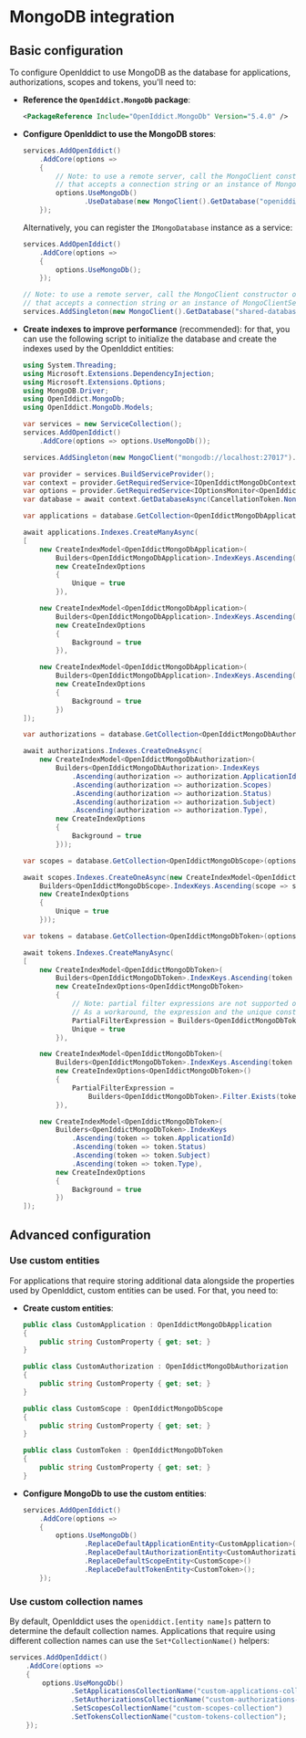 # MongoDB integration

## Basic configuration

To configure OpenIddict to use MongoDB as the database for applications, authorizations, scopes and tokens, you'll need to:
  - **Reference the `OpenIddict.MongoDb` package**:

    ```xml
    <PackageReference Include="OpenIddict.MongoDb" Version="5.4.0" />
    ```

  - **Configure OpenIddict to use the MongoDB stores**:

    ```csharp
    services.AddOpenIddict()
        .AddCore(options =>
        {
            // Note: to use a remote server, call the MongoClient constructor overload
            // that accepts a connection string or an instance of MongoClientSettings.
            options.UseMongoDb()
                   .UseDatabase(new MongoClient().GetDatabase("openiddict"));
        });
    ```

    Alternatively, you can register the `IMongoDatabase` instance as a service:

    ```csharp
    services.AddOpenIddict()
        .AddCore(options =>
        {
            options.UseMongoDb();
        });

    // Note: to use a remote server, call the MongoClient constructor overload
    // that accepts a connection string or an instance of MongoClientSettings.
    services.AddSingleton(new MongoClient().GetDatabase("shared-database-instance"));
    ```

  - **Create indexes to improve performance** (recommended): for that, you can use the following script to
initialize the database and create the indexes used by the OpenIddict entities:

    ```csharp
    using System.Threading;
    using Microsoft.Extensions.DependencyInjection;
    using Microsoft.Extensions.Options;
    using MongoDB.Driver;
    using OpenIddict.MongoDb;
    using OpenIddict.MongoDb.Models;

    var services = new ServiceCollection();
    services.AddOpenIddict()
        .AddCore(options => options.UseMongoDb());

    services.AddSingleton(new MongoClient("mongodb://localhost:27017").GetDatabase("openiddict"));

    var provider = services.BuildServiceProvider();
    var context = provider.GetRequiredService<IOpenIddictMongoDbContext>();
    var options = provider.GetRequiredService<IOptionsMonitor<OpenIddictMongoDbOptions>>().CurrentValue;
    var database = await context.GetDatabaseAsync(CancellationToken.None);

    var applications = database.GetCollection<OpenIddictMongoDbApplication>(options.ApplicationsCollectionName);

    await applications.Indexes.CreateManyAsync(
    [
        new CreateIndexModel<OpenIddictMongoDbApplication>(
            Builders<OpenIddictMongoDbApplication>.IndexKeys.Ascending(application => application.ClientId),
            new CreateIndexOptions
            {
                Unique = true
            }),

        new CreateIndexModel<OpenIddictMongoDbApplication>(
            Builders<OpenIddictMongoDbApplication>.IndexKeys.Ascending(application => application.PostLogoutRedirectUris),
            new CreateIndexOptions
            {
                Background = true
            }),

        new CreateIndexModel<OpenIddictMongoDbApplication>(
            Builders<OpenIddictMongoDbApplication>.IndexKeys.Ascending(application => application.RedirectUris),
            new CreateIndexOptions
            {
                Background = true
            })
    ]);

    var authorizations = database.GetCollection<OpenIddictMongoDbAuthorization>(options.AuthorizationsCollectionName);

    await authorizations.Indexes.CreateOneAsync(
        new CreateIndexModel<OpenIddictMongoDbAuthorization>(
            Builders<OpenIddictMongoDbAuthorization>.IndexKeys
                .Ascending(authorization => authorization.ApplicationId)
                .Ascending(authorization => authorization.Scopes)
                .Ascending(authorization => authorization.Status)
                .Ascending(authorization => authorization.Subject)
                .Ascending(authorization => authorization.Type),
            new CreateIndexOptions
            {
                Background = true
            }));

    var scopes = database.GetCollection<OpenIddictMongoDbScope>(options.ScopesCollectionName);

    await scopes.Indexes.CreateOneAsync(new CreateIndexModel<OpenIddictMongoDbScope>(
        Builders<OpenIddictMongoDbScope>.IndexKeys.Ascending(scope => scope.Name),
        new CreateIndexOptions
        {
            Unique = true
        }));

    var tokens = database.GetCollection<OpenIddictMongoDbToken>(options.TokensCollectionName);

    await tokens.Indexes.CreateManyAsync(
    [
        new CreateIndexModel<OpenIddictMongoDbToken>(
            Builders<OpenIddictMongoDbToken>.IndexKeys.Ascending(token => token.ReferenceId),
            new CreateIndexOptions<OpenIddictMongoDbToken>
            {
                // Note: partial filter expressions are not supported on Azure Cosmos DB.
                // As a workaround, the expression and the unique constraint can be removed.
                PartialFilterExpression = Builders<OpenIddictMongoDbToken>.Filter.Exists(token => token.ReferenceId),
                Unique = true
            }),

        new CreateIndexModel<OpenIddictMongoDbToken>(
            Builders<OpenIddictMongoDbToken>.IndexKeys.Ascending(token => token.AuthorizationId),
            new CreateIndexOptions<OpenIddictMongoDbToken>()
            {
                PartialFilterExpression =
                    Builders<OpenIddictMongoDbToken>.Filter.Exists(token => token.AuthorizationId),
            }),

        new CreateIndexModel<OpenIddictMongoDbToken>(
            Builders<OpenIddictMongoDbToken>.IndexKeys
                .Ascending(token => token.ApplicationId)
                .Ascending(token => token.Status)
                .Ascending(token => token.Subject)
                .Ascending(token => token.Type),
            new CreateIndexOptions
            {
                Background = true
            })
    ]);
    ```

## Advanced configuration

### Use custom entities

For applications that require storing additional data alongside the properties used by OpenIddict, custom entities can be used. For that, you need to:
  - **Create custom entities**:

    ```csharp
    public class CustomApplication : OpenIddictMongoDbApplication
    {
        public string CustomProperty { get; set; }
    }

    public class CustomAuthorization : OpenIddictMongoDbAuthorization
    {
        public string CustomProperty { get; set; }
    }

    public class CustomScope : OpenIddictMongoDbScope
    {
        public string CustomProperty { get; set; }
    }

    public class CustomToken : OpenIddictMongoDbToken
    {
        public string CustomProperty { get; set; }
    }
    ```

  - **Configure MongoDb to use the custom entities**:

    ```csharp
    services.AddOpenIddict()
        .AddCore(options =>
        {
            options.UseMongoDb()
                   .ReplaceDefaultApplicationEntity<CustomApplication>()
                   .ReplaceDefaultAuthorizationEntity<CustomAuthorization>()
                   .ReplaceDefaultScopeEntity<CustomScope>()
                   .ReplaceDefaultTokenEntity<CustomToken>();
        });
    ```

### Use custom collection names

By default, OpenIddict uses the `openiddict.[entity name]s` pattern to determine the default collection names.
Applications that require using different collection names can use the `Set*CollectionName()` helpers:

```csharp
services.AddOpenIddict()
    .AddCore(options =>
    {
        options.UseMongoDb()
               .SetApplicationsCollectionName("custom-applications-collection")
               .SetAuthorizationsCollectionName("custom-authorizations-collection")
               .SetScopesCollectionName("custom-scopes-collection")
               .SetTokensCollectionName("custom-tokens-collection");
    });
```
